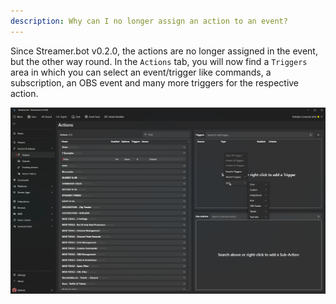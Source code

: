 ```yaml
---
description: Why can I no longer assign an action to an event?
---
```


Since Streamer.bot v0.2.0, the actions are no longer assigned in the event, but the other way round. In the `Actions` tab, you will now find a `Triggers` area in which you can select an event/trigger like commands, a subscription, an OBS event and many more triggers for the respective action.

![Add Trigger Animation](./assets/add-trigger.gif)
